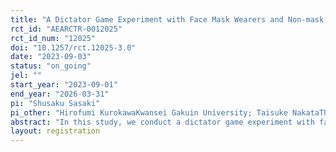 ```yaml
---
title: "A Dictator Game Experiment with Face Mask Wearers and Non-mask Wearers in Japan"
rct_id: "AEARCTR-0012025"
rct_id_num: "12025"
doi: "10.1257/rct.12025-3.0"
date: "2023-09-03"
status: "on_going"
jel: ""
start_year: "2023-09-01"
end_year: "2026-03-31"
pi: "Shusaku Sasaki"
pi_other: "Hirofumi KurokawaKwansei Gakuin University; Taisuke NakataThe University of Tokyo"
abstract: "In this study, we conduct a dictator game experiment with face mask wearers and non-mask wearers in Japan, and ascertain allocation tendencies between two anonymous individuals, between two mask wearers or two non-mask wearers, and between a mask wearer and a non-mask wearer. By so doing, we assess “ingroup-favoritism,” “ingroup bias,” and “outgroup bias” of the mask wearers and non-mask wearers, respectively. Here, ingroup-favoritism is defined as the difference between the money amounts allocated in the dictator game experiment to an individual of the same group (i.e., a recipient who wears a mask for the mask wearers and a recipient who does not wear a mask for the non-mask wearers) and to an individual of the different group (i.e., a recipient who does not wear a mask for the mask wearers and a recipient who wears a mask for the non-mask wearers). Also, ingroup bias is defined as the difference between the money amounts allocated to an individual of the same group as the allocator and to an anonymous individual, while outgroup bias is defined as the difference between the money amounts allocated to an individual of a different group from the allocator’s and to an anonymous one. We also examine whether the biases depend on the recipient’s nationality or not."
layout: registration
---
```


